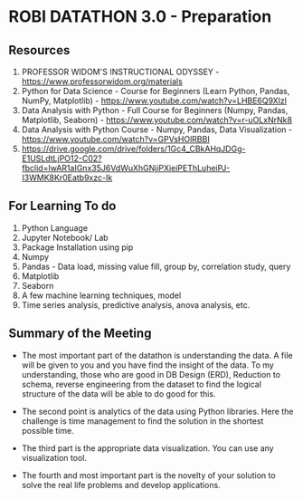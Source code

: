 # ROBI DATATHON 3.0 - Preparation

## Resources
1. PROFESSOR WIDOM'S INSTRUCTIONAL ODYSSEY - https://www.professorwidom.org/materials
2. Python for Data Science - Course for Beginners (Learn Python, Pandas, NumPy, Matplotlib) - https://www.youtube.com/watch?v=LHBE6Q9XlzI
3. Data Analysis with Python - Full Course for Beginners (Numpy, Pandas, Matplotlib, Seaborn) - https://www.youtube.com/watch?v=r-uOLxNrNk8
4. Data Analysis with Python Course - Numpy, Pandas, Data Visualization - https://www.youtube.com/watch?v=GPVsHOlRBBI
5. https://drive.google.com/drive/folders/1Gc4_CBkAHqJDGg-E1USLdtLjPO12-C02?fbclid=IwAR1aIGnx35J6VdWuXhGNjiPXieiPEThLuheiPJ-I3WMK8Kr0Eatb9xzc-Ik

## For Learning To do
1. Python Language
2. Jupyter Notebook/ Lab
3. Package Installation using pip
4. Numpy
5. Pandas - Data load, missing value fill, group by, correlation study, query
6. Matplotlib
7. Seaborn
8. A few machine learning techniques, model
9. Time series analysis, predictive analysis, anova analysis, etc.

## Summary of the Meeting
* The most important part of the datathon is understanding the data. A file will be given to you and you have find the insight of the data. To my understanding, those who are good in DB Design (ERD), Reduction to schema, reverse engineering from the dataset to find the logical structure of the data will be able to do good for this.

* The second point is analytics of the data using Python libraries. Here the challenge is time management to find the solution in the shortest possible time.

* The third part is the appropriate data visualization. You can use any visualization tool.

* The fourth and most important part is the novelty of your solution to solve the real life problems and develop applications.